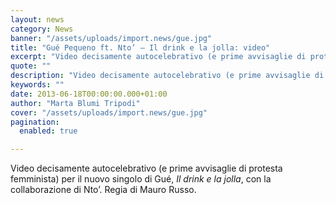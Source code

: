 ```yaml
---
layout: news
category: News
banner: "/assets/uploads/import.news/gue.jpg"
title: "Gué Pequeno ft. Nto’ – Il drink e la jolla: video"
excerpt: "Video decisamente autocelebrativo (e prime avvisaglie di protesta femminista) per il nuovo singolo di Gué, Il drink e la jolla, con la collaborazione di Nto’. Regia di Mauro Russo.  "
quote: ""
description: "Video decisamente autocelebrativo (e prime avvisaglie di protesta femminista) per il nuovo singolo di Gué, Il drink e la jolla, con la collaborazione di Nto’. Regia di Mauro Russo.  "
keywords: ""
date: 2013-06-18T00:00:00.000+01:00
author: "Marta Blumi Tripodi"
cover: "/assets/uploads/import.news/gue.jpg"
pagination:
  enabled: true

---
```


Video decisamente autocelebrativo (e prime avvisaglie di protesta femminista) per il nuovo singolo di Gué, _Il drink e la jolla_, con la collaborazione di Nto’. Regia di Mauro Russo.

  